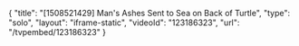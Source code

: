 {
    "title": "[1508521429] Man's Ashes Sent to Sea on Back of Turtle",
    "type": "solo",
    "layout": "iframe-static",
    "videoId": "123186323",
    "url": "\/tvpembed\/123186323"
}